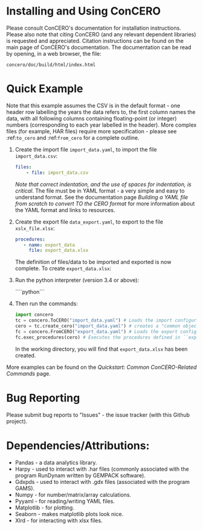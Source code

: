 # Installing and Using ConCERO

Please consult ConCERO's documentation for installation instructions. Please also note that citing ConCERO (and any relevant dependent libraries) is requested and appreciated. Citation instructions can be found on the main page of ConCERO's documentation. The documentation can be read by opening, in a web browser, the file:

`concero/doc/build/html/index.html`

# Quick Example

Note that this example assumes the CSV is in the default format - one header row labelling the years the data refers to, the first column names the data, with all following columns containing floating-point (or integer) numbers (corresponding to each year labelled in the header). More complex files (for example, HAR files) require more specification - please see :ref:`to_cero` and :ref:`from_cero` for a complete outline.

1. Create the import file ``import_data.yaml``, to import the file ``import_data.csv``:

    ```yaml
    files:
        - file: import_data.csv
    ```

   *Note that correct indentation, and the use of spaces for indentation, is critical*. The file must be in YAML format - a very simple and easy to understand format. See the documentation page *Building a YAML file from scratch to convert TO the CERO format* for more information about the YAML format and links to resources.

2. Create the export file ``data_export.yaml``, to export to the file ``xslx_file.xlsx``:

    ```yaml
    procedures:
       - name: export_data
         file: export_data.xlsx
    ```
    The definition of files/data to be imported and exported is now complete. To create ``export_data.xlsx``:

3. Run the python interpreter (version 3.4 or above):

    ````python```

4. Then run the commands:

    ```python
    import concero
    tc = concero.ToCERO("import_data.yaml") # Loads the import configuration file and creates the import object (a.k.a. a ``ToCERO`` object)
    cero = tc.create_cero("import_data.yaml") # creates a "common object" (a.k.a. a 'CERO')
    fc = concero.FromCERO("export_data.yaml") # Loads the export configuration file and creates the export object (a.k.a. a ``FromCERO`` object)
    fc.exec_procedures(cero) # Executes the procedures defined in ``export_data.yaml`` on the common object (``cero``).
    ```
    In the working directory, you will find that ``export_data.xlsx`` has been created.

More examples can be found on the *Quickstart: Common ConCERO-Related Commands* page.

# Bug Reporting

Please submit bug reports to "Issues" - the issue tracker (with this Github project).

# Dependencies/Attributions:

 - Pandas - a data analytics library.
 - Harpy - used to interact with .har files (commonly associated with the program RunDynam written by GEMPACK software).
 - Gdxpds - used to interact with .gdx files (associated with the program GAMS).
 - Numpy - for number/matrix/array calculations.
 - Pyyaml - for reading/writing YAML files.
 - Matplotlib - for plotting.
 - Seaborn - makes matplotlib plots look nice.
 - Xlrd - for interacting with xlsx files.
